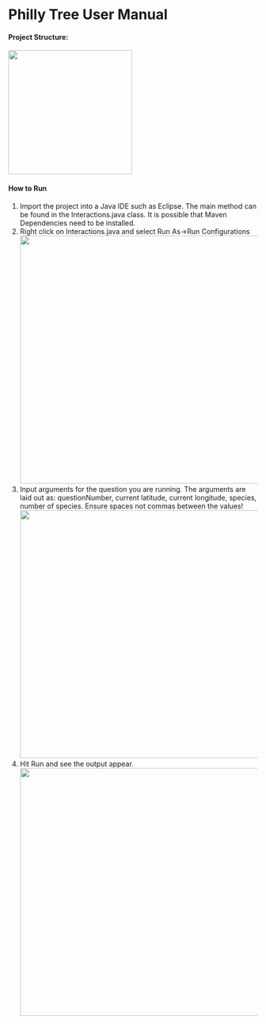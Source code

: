 # Philly Tree User Manual

<h4>Project Structure:</h4> <img src="https://res.cloudinary.com/dbn7mhdke/image/upload/v1525207210/Screen_Shot_2018-05-01_at_4.33.33_PM_gzptz0.png" height="250" width="250">

<h4>How to Run</h4>

<ol>
<li>Import the project into a Java IDE such as Eclipse. The main method can be found in the Interactions.java class.
    It is possible that Maven Dependencies need to be installed.</li>
<li>Right click on Interactions.java and select Run As->Run Configurations 
  <img src="https://res.cloudinary.com/dbn7mhdke/image/upload/v1525207210/Screen_Shot_2018-05-01_at_4.33.51_PM_v2pcpt.png" height="500" width="700">
  </li>
<li>Input arguments for the question you are running. The arguments are laid out as: questionNumber, current latitude, current longitude, species, number of species. Ensure spaces not commas between the values!
  <img src="https://res.cloudinary.com/dbn7mhdke/image/upload/v1525207210/Screen_Shot_2018-05-01_at_4.34.01_PM_ootp19.png" height="500" width="700">
  </li>
 <li>Hit Run and see the output appear.
  <img src="https://res.cloudinary.com/dbn7mhdke/image/upload/v1525207210/Screen_Shot_2018-05-01_at_4.34.27_PM_auvwr0.png" height="500" width="700">
  </li>

</ol>




